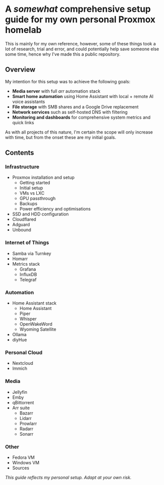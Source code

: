 # A *somewhat* comprehensive setup guide for my own personal Proxmox homelab

This is mainly for my own reference, however, some of these things took a lot of research, trial and error, and could potentially help save someone else some time, hence why I've made this a public repository.

## Overview

My intention for this setup was to achieve the following goals:
- **Media server** with full *arr* automation stack  
- **Smart home automation** using Home Assistant with local + remote AI voice assistants  
- **File storage** with SMB shares and a Google Drive replacement  
- **Network services** such as self-hosted DNS with filtering  
- **Monitoring and dashboards** for comprehensive system metrics and quick links

As with all projects of this nature, I'm certain the scope will only increase with time, but from the onset these are my initial goals.

## Contents

### Infrastructure

* Proxmox installation and setup
    * Getting started
    * Initial setup
    * VMs vs LXC
    * GPU passthrough
    * Backups
    * Power efficiency and optimisations
* SSD and HDD configuration
* Cloudflared
* Adguard
* Unbound

### Internet of Things

* Samba via Turnkey
* Homarr
* Metrics stack
    * Grafana
    * InfluxDB
    * Telegraf


### Automation

* Home Assistant stack
    * Home Assistant
    * Piper
    * Whisper
    * OpenWakeWord
    * Wyoming Satellite
* Ollama
* diyHue

### Personal Cloud

* Nextcloud
* Immich

### Media

* Jellyfin
* Emby
* qBittorrent
* Arr suite
    * Bazarr
    * Lidarr
    * Prowlarr
    * Radarr
    * Sonarr

### Other
* Fedora VM
* Windows VM
* Sources

*This guide reflects my personal setup. Adapt at your own risk.*
